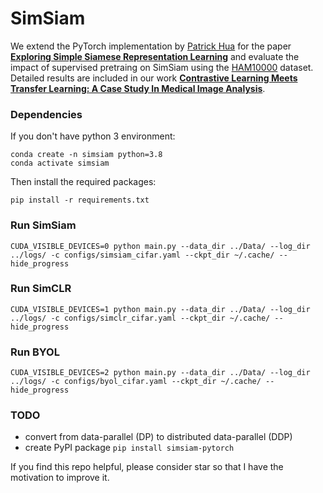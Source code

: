 # SimSiam
We extend the PyTorch implementation by [Patrick Hua](https://github.com/PatrickHua/SimSiam.git.) for the paper [**Exploring Simple Siamese Representation Learning**](https://arxiv.org/abs/2011.10566) and evaluate the impact of supervised pretraing on SimSiam using the [HAM10000](https://www.kaggle.com/kmader/skin-cancer-mnist-ham10000.) dataset. Detailed results are included in our work [**Contrastive Learning Meets Transfer Learning: A Case Study In Medical Image Analysis**](https://arxiv.org/abs/2103.03166).



### Dependencies

If you don't have python 3 environment:
```
conda create -n simsiam python=3.8
conda activate simsiam
```
Then install the required packages:
```
pip install -r requirements.txt
```

### Run SimSiam

```
CUDA_VISIBLE_DEVICES=0 python main.py --data_dir ../Data/ --log_dir ../logs/ -c configs/simsiam_cifar.yaml --ckpt_dir ~/.cache/ --hide_progress
```

### Run SimCLR

```
CUDA_VISIBLE_DEVICES=1 python main.py --data_dir ../Data/ --log_dir ../logs/ -c configs/simclr_cifar.yaml --ckpt_dir ~/.cache/ --hide_progress
```

### Run BYOL
```
CUDA_VISIBLE_DEVICES=2 python main.py --data_dir ../Data/ --log_dir ../logs/ -c configs/byol_cifar.yaml --ckpt_dir ~/.cache/ --hide_progress
```

### TODO

- convert from data-parallel (DP) to distributed data-parallel (DDP)
- create PyPI package `pip install simsiam-pytorch`


If you find this repo helpful, please consider star so that I have the motivation to improve it.



